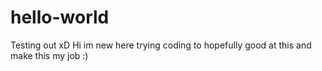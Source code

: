 # hello-world
Testing out xD
Hi im new here trying coding to hopefully good at this and make this my job :)
